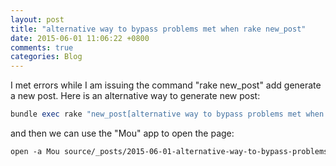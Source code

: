 ```yaml
---
layout: post
title: "alternative way to bypass problems met when rake new_post"
date: 2015-06-01 11:06:22 +0800
comments: true
categories: Blog	
---
```

I met errors while I am issuing the command "rake new_post" add generate a new post. Here is an alternative way to generate new post:

```ruby
bundle exec rake "new_post[alternative way to bypass problems met when rake new_post]"
```

and then we can use the "Mou" app to open the page:

```markdown
open -a Mou source/_posts/2015-06-01-alternative-way-to-bypass-problems-met-when-rake-new-post.markdown
```

